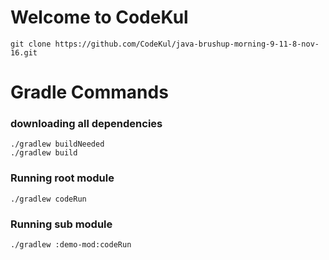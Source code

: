

Welcome to CodeKul
==================

```
git clone https://github.com/CodeKul/java-brushup-morning-9-11-8-nov-16.git
```

Gradle Commands
===============

### downloading all dependencies

```
./gradlew buildNeeded
./gradlew build
```

### Running root module
```
./gradlew codeRun
```

### Running sub module
```
./gradlew :demo-mod:codeRun
```

